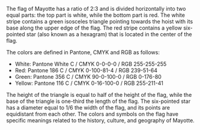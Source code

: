 The flag of Mayotte has a ratio of 2:3 and is divided horizontally into two equal parts: the top part is white, while the bottom part is red. The white stripe contains a green isosceles triangle pointing towards the hoist with its base along the upper edge of the flag. The red stripe contains a yellow six-pointed star (also known as a hexagram) that is located in the center of the flag.

The colors are defined in Pantone, CMYK and RGB as follows:

- White: Pantone White C / CMYK 0-0-0-0 / RGB 255-255-255
- Red: Pantone 186 C / CMYK 0-100-81-4 / RGB 239-51-64
- Green: Pantone 356 C / CMYK 90-0-100-0 / RGB 0-176-80
- Yellow: Pantone 116 C / CMYK 0-16-100-0 / RGB 255-211-41

The height of the triangle is equal to half of the height of the flag, while the base of the triangle is one-third the length of the flag. The six-pointed star has a diameter equal to 1/6 the width of the flag, and its points are equidistant from each other. The colors and symbols on the flag have specific meanings related to the history, culture, and geography of Mayotte.